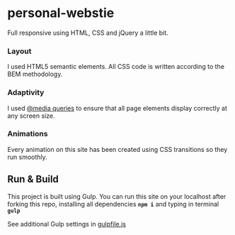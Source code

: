# personal-webstie

Full responsive using HTML, CSS and jQuery a little bit.

### Layout

I used HTML5 semantic elements. All CSS code is written according to the BEM methodology.

### Adaptivity

I used [@media queries](https://developer.mozilla.org/en-US/docs/Web/CSS/@media) to ensure that all page elements display correctly at any screen size.

### Animations

Every animation on this site has been created using CSS transitions so they run smoothly.

## Run & Build

This project is built using Gulp. You can run this site on your localhost after forking this repo, installing all dependencies **`npm i`** and typing in terminal **`gulp`**

See additional Gulp settings in [gulpfile.js](https://github.com/KonstHardy/personal-webstie/blob/master/gulpfile.js)
